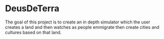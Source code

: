 # DeusDeTerra
The goal of this project is to create an in depth simulator which the user creates a land and then watches as people emmigrate then create cities and cultures based on that land.
